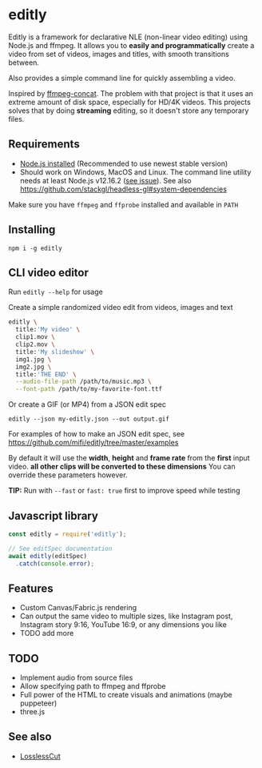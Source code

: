 # editly

Editly is a framework for declarative NLE (non-linear video editing) using Node.js and ffmpeg. It allows you to **easily and programmatically** create a video from set of videos, images and titles, with smooth transitions between.

Also provides a simple command line for quickly assembling a video.

Inspired by [ffmpeg-concat](https://github.com/transitive-bullshit/ffmpeg-concat). The problem with that project is that it uses an extreme amount of disk space, especially for HD/4K videos. This projects solves that by doing **streaming** editing, so it doesn't store any temporary files.

## Requirements

- [Node.js installed](https://nodejs.org/en/) (Recommended to use newest stable version)
- Should work on Windows, MacOS and Linux. The command line utility needs at least Node.js v12.16.2 ([see issue](https://github.com/sindresorhus/meow/issues/144)). See also https://github.com/stackgl/headless-gl#system-dependencies

Make sure you have `ffmpeg` and `ffprobe` installed and available in `PATH`

## Installing

`npm i -g editly`

## CLI video editor

Run `editly --help` for usage

Create a simple randomized video edit from videos, images and text
```sh
editly \
  title:'My video' \
  clip1.mov \
  clip2.mov \
  title:'My slideshow' \
  img1.jpg \
  img2.jpg \
  title:'THE END' \
  --audio-file-path /path/to/music.mp3 \
  --font-path /path/to/my-favorite-font.ttf
```

Or create a GIF (or MP4) from a JSON edit spec

```
editly --json my-editly.json --out output.gif
```

For examples of how to make an JSON edit spec, see https://github.com/mifi/editly/tree/master/examples

By default it will use the **width**, **height** and **frame rate** from the **first** input video. **all other clips will be converted to these dimensions** You can override these parameters however.

**TIP:** Run with `--fast` or `fast: true` first to improve speed while testing


## Javascript library

```js
const editly = require('editly');

// See editSpec documentation
await editly(editSpec)
  .catch(console.error);
```

## Features

- Custom Canvas/Fabric.js rendering
- Can output the same video to multiple sizes, like Instagram post, Instagram story 9:16, YouTube 16:9, or any dimensions you like
- TODO add more

## TODO

- Implement audio from source files
- Allow specifying path to ffmpeg and ffprobe
- Full power of the HTML to create visuals and animations (maybe puppeteer)
- three.js

## See also

- [LosslessCut](https://github.com/mifi/lossless-cut)
